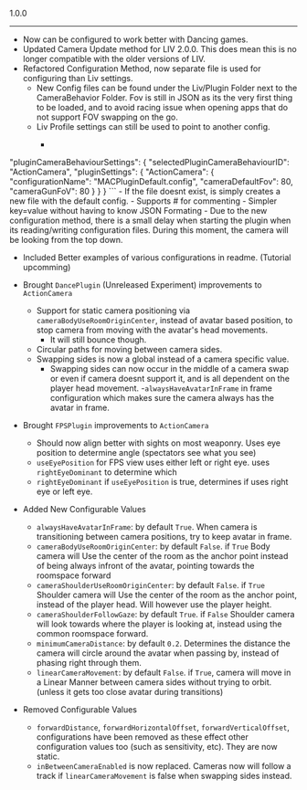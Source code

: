 

1.0.0

------

- Now can be configured to work better with Dancing games.
- Updated Camera Update method for LIV 2.0.0. This does mean this is no longer compatible with the older versions of LIV.
- Refactored Configuration Method, now separate file is used for configuring than Liv settings.
    - New Config files can be found under the Liv/Plugin Folder next to the CameraBehavior Folder. Fov is still in JSON as its the very first thing to be loaded, and to avoid racing issue when opening apps that do not support FOV swapping on the go.
    - Liv Profile settings can still be used to point to another config.
        - ```
"pluginCameraBehaviourSettings": {
    "selectedPluginCameraBehaviourID": "ActionCamera",
    "pluginSettings": {
        "ActionCamera": {
            "configurationName": "MACPluginDefault.config",
            "cameraDefaultFov": 80,
            "cameraGunFoV": 80
        }
    }
 }
         ```
    - If the file doesnt exist, is simply creates a new file with the default config.
    - Supports # for commenting
    - Simpler key=value without having to know JSON Formating
    - Due to the new configuration method, there is a small delay when starting the plugin when its reading/writing configuration files. During this moment, the camera will be looking from the top down.

- Included Better examples of various configurations in readme. (Tutorial upcomming)
    
- Brought `DancePlugin` (Unreleased Experiment) improvements to `ActionCamera`
    - Support for static camera positioning via `cameraBodyUseRoomOriginCenter`, instead of avatar based position, to stop camera from moving with the avatar's head movements.
        - It will still bounce though.
    - Circular paths for moving between camera sides.
    - Swapping sides is now a global instead of a camera specific value.
        - Swapping sides can now occur in the middle of a camera swap or even if camera doesnt support it, and is all dependent on the player head movement.
    -`alwaysHaveAvatarInFrame` in frame configuration which makes sure the camera always has the avatar in frame.

- Brought `FPSPlugin` improvements to `ActionCamera`
    - Should now align better with sights on most weaponry. Uses eye position to determine angle (spectators see what you see)
    - `useEyePosition` for FPS view uses either left or right eye. uses `rightEyeDominant` to determine which
    - `rightEyeDominant` if `useEyePosition` is true, determines if uses right eye or left eye.
    
- Added New Configurable Values
    - `alwaysHaveAvatarInFrame`: by default `True`. When camera is transitioning between camera positions, try to keep avatar in frame.
    - `cameraBodyUseRoomOriginCenter`: by default `False`. if `True` Body camera will Use the center of the room as the anchor point instead of being always infront of the avatar, pointing towards the roomspace forward
    - `cameraShoulderUseRoomOriginCenter`: by default `False`. if `True` Shoulder camera will Use the center of the room as the anchor point, instead of the player head. Will however use the player height.
    - `cameraShoulderFollowGaze`: by default `True`. if `False` Shoulder camera will look towards where the player is looking at, instead using the common roomspace forward.
    - `minimumCameraDistance`: by default `0.2`. Determines the distance the camera will circle around the avatar when passing by, instead of phasing right through them.
    - `linearCameraMovement`: by default  `False`. if `True`,  camera will move in a Linear Manner between camera sides without trying to orbit. (unless it gets too close avatar during transitions)

- Removed Configurable Values
    - `forwardDistance`, `forwardHorizontalOffset`, `forwardVerticalOffset`, configurations have been removed as these effect other configuration values too (such as sensitivity, etc). They are now static.
    - `inBetweenCameraEnabled` is now replaced. Cameras now will follow a track if `linearCameraMovement` is false when swapping sides instead.
